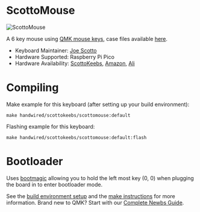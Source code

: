 # ScottoMouse

![ScottoMouse](https://i.imgur.com/yjnhyXWh.jpeg)

A 6 key mouse using [QMK mouse keys](https://github.com/qmk/qmk_firmware/blob/master/docs/feature_mouse_keys.md), case files available [here](https://github.com/joe-scotto/scottokeebs.git).

*   Keyboard Maintainer: [Joe Scotto](https://github.com/joe-scotto)
*   Hardware Supported: Raspberry Pi Pico
*   Hardware Availability: [ScottoKeebs](https://scottokeebs.com), [Amazon](https://amazon.com), [Ali](https://amazon.com)

# Compiling

Make example for this keyboard (after setting up your build environment):

    make handwired/scottokeebs/scottomouse:default

Flashing example for this keyboard:

    make handwired/scottokeebs/scottomouse:default:flash

# Bootloader

Uses [bootmagic](https://github.com/qmk/qmk_firmware/blob/master/docs/feature_bootmagic.md) allowing you to hold the left most key (0, 0) when plugging the board in to enter bootloader mode.

See the [build environment setup](https://docs.qmk.fm/#/getting_started_build_tools) and the [make instructions](https://docs.qmk.fm/#/getting_started_make_guide) for more information. Brand new to QMK? Start with our [Complete Newbs Guide](https://docs.qmk.fm/#/newbs).
